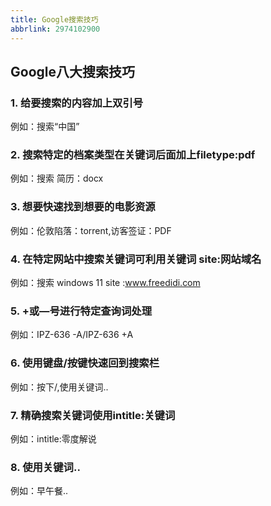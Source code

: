 ```yaml
---
title: Google搜索技巧
abbrlink: 2974102900
---
```


## Google八大搜索技巧

### 1. 给要搜索的内容加上双引号

例如：搜索“中国”

### 2. 搜索特定的档案类型在关键词后面加上filetype:pdf

例如：搜索 简历：docx

### 3. 想要快速找到想要的电影资源

例如：伦敦陷落：torrent,访客签证：PDF

### 4. 在特定网站中搜索关键词可利用关键词 site:网站域名

例如：搜索 windows 11 site :www.freedidi.com

### 5. +或—号进行特定查询词处理

例如：IPZ-636 -A/IPZ-636 +A

### 6. 使用键盘/按键快速回到搜索栏

例如：按下/,使用关键词..

### 7. 精确搜索关键词使用intitle:关键词

例如：intitle:零度解说

### 8. 使用关键词..

例如：早午餐..